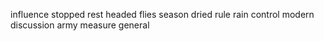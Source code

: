 influence stopped rest headed flies season dried rule rain control modern discussion army measure general